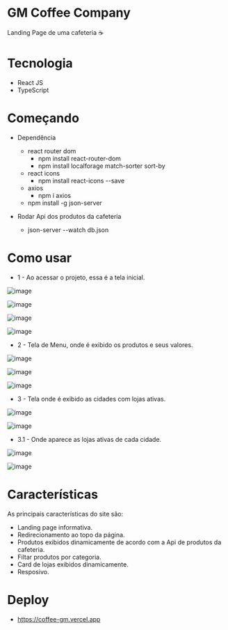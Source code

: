 # GM Coffee Company 

Landing Page de uma cafeteria ☕

# Tecnologia

- React JS
- TypeScript

# Começando
- Dependência
  - react router dom
    - npm install react-router-dom
    - npm install localforage match-sorter sort-by
  - react icons
    - npm install react-icons --save
  - axios
    - npm i axios
  - npm install -g json-server

- Rodar Api dos produtos da cafeteria
  - json-server --watch db.json
 
# Como usar

- 1 - Ao acessar o projeto, essa é a tela inicial.

![image](https://github.com/user-attachments/assets/dd0a59c8-9e10-4c60-bd94-3253011042b9)

![image](https://github.com/user-attachments/assets/b1b1194e-ac12-44ad-afc3-c72b573bd45e)

![image](https://github.com/user-attachments/assets/a0413185-60c1-45c8-b841-6cda00bbcde4)

![image](https://github.com/user-attachments/assets/c0362578-a83b-43f4-ba4d-35488004a524)

-  2 - Tela de Menu, onde é exibido os produtos e seus valores.

![image](https://github.com/user-attachments/assets/a977aa03-1bbb-4664-895e-503052a57acb)

![image](https://github.com/user-attachments/assets/207e2b74-5295-4400-94c4-40329416050d)

![image](https://github.com/user-attachments/assets/17d5a833-3ef0-4ba6-8351-3520a8575700)

-  3 - Tela onde é exibido as cidades com lojas ativas.

![image](https://github.com/user-attachments/assets/334d956b-e05c-4539-90d2-eb1892053268)

![image](https://github.com/user-attachments/assets/053972ac-d132-4edb-af50-0b6d34b00c48)

  - 3.1 - Onde aparece as lojas ativas de cada cidade.

  ![image](https://github.com/user-attachments/assets/4f9b69c9-970b-4bc2-81eb-41d2fcdf52e7)

  ![image](https://github.com/user-attachments/assets/96d925e3-51ec-4860-8c7a-b51dd3f5f148)

# Características

As principais características do site são:
- Landing page informativa.
- Redirecionamento ao topo da página.
- Produtos exibidos dinamicamente de acordo com a Api de produtos da cafeteria.
- Filtar produtos por categoria.
- Card de lojas exibidos dinamicamente.
- Resposivo.
 
# Deploy
  - https://coffee-gm.vercel.app
